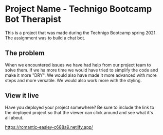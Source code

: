 # Project Name - Technigo Bootcamp Bot Therapist
This is a project that was made during the Technigo Bootcamp spring 2021. The assignment was to build a chat bot. 

## The problem
When we encountered issues we have had help from our project team to solve them. If we ha more time we would have tried to simplify the code and make it more "DRY". We would also have made it more advanced with more steps and more versatile. We would also work more with the styling. 

## View it live

Have you deployed your project somewhere? Be sure to include the link to the deployed project so that the viewer can click around and see what it's all about.

https://romantic-easley-c688a9.netlify.app/